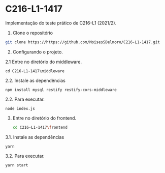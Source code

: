 # C216-L1-1417
Implementação do teste prático de C216-L1 (2021/2).

1. Clone o repositório
```bash
git clone https://https://github.com/MoisesSDelmoro/C216-L1-1417.git
```

2. Configurando o projeto.

  2.1 Entre no diretório do middleware.
  
    cd C216-L1-1417\middleware

  2.2. Instale as dependências
  
    npm install mysql restify restify-cors-middleware
    
  2.2. Para executar.
  
    node index.js
    
3. Entre no diretório do frontend.
    ```bash
    cd C216-L1-1417\frontend
    ```

  3.1. Instale as dependências
  
    yarn
    

  3.2. Para executar.
  
    yarn start
    
